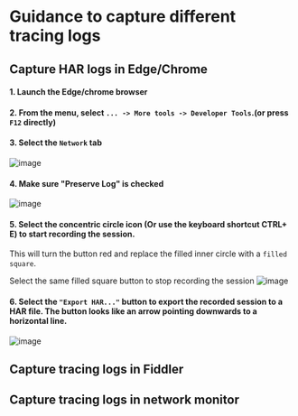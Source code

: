 # Guidance to capture different tracing logs

## Capture HAR logs in Edge/Chrome

#### 1. Launch the Edge/chrome browser
#### 2. From the menu, select `... -> More tools -> Developer Tools`.(or press `F12` directly)
#### 3. Select the `Network` tab
![image](https://user-images.githubusercontent.com/96930989/212235788-5cf820a0-a909-44e9-8a8f-e39f1c7a9df6.png)
#### 4. Make sure "Preserve Log" is checked
![image](https://user-images.githubusercontent.com/96930989/212235841-de012d95-7602-45c5-8561-e4d817fd1507.png)
#### 5. Select the concentric circle icon (Or use the keyboard shortcut CTRL+ E) to start recording the session.  

This will turn the button red and replace the filled inner circle with a `filled square`.

Select the same filled square button to stop recording the session
![image](https://user-images.githubusercontent.com/96930989/212235902-68a27a79-9ed0-4e25-855f-545190ced37e.png)

#### 6. Select the `"Export HAR..."` button to export the recorded session to a HAR file. The button looks like an arrow pointing downwards to a horizontal line.
![image](https://user-images.githubusercontent.com/96930989/212235965-a384ebf9-63a9-441a-9f64-9f83ca58c5ad.png)



## Capture tracing logs in Fiddler


## Capture tracing logs in network monitor
